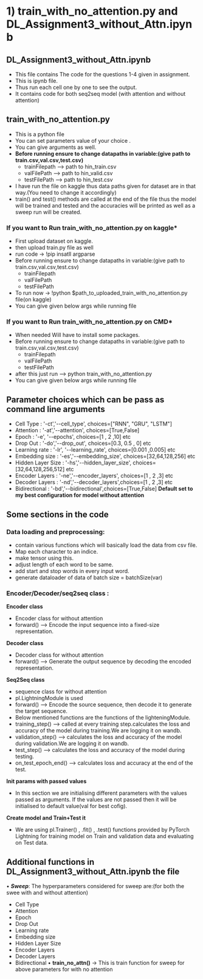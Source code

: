 # 1) train_with_no_attention.py and DL_Assignment3_without_Attn.ipynb

## DL_Assignment3_without_Attn.ipynb
- This file contains The code for the questions 1-4 given in assignment.
- This is ipynb file.
- Thus run each cell one by one to see the output.
- It contains code for both seq2seq model (with attention and without attention)

## train_with_no_attention.py
-   This is a python file
-   You can set parameters value of your choice .
-   You can give arguments as well.
-   **Before running ensure to change datapaths in variable:(give path to train.csv,val.csv,test.csv)**
    - trainFilepath --> path to hin_train.csv
    - valFilePath   --> path to hin_valid.csv
    - testFilePath  --> path to hin_test.csv
-   I have run the file on kaggle thus data paths given for dataset are in that way.(You need to change it accordingly)
-   train() and test() methods are called at the end of the file thus the model will be trained and tested and the accuracies will be printed as well as a sweep run will be created.

### If you want to Run train_with_no_attention.py on kaggle*
-  First upload dataset on kaggle.
-  then upload train.py file as well  
-  run code -> !pip insatll argparse 
-   Before running ensure to change datapaths in variable:(give path to train.csv,val.csv,test.csv)
    - trainFilepath
    - valFilePath
    - testFilePath
-  To run now -> !python $path_to_uploaded_train_with_no_attention.py file(on kaggle)
-  You can give given below args while running file

### If you want to Run train_with_no_attention.py on CMD*
-   When needed Will have to install some packages.
-   Before running ensure to change datapaths in variable:(give path to train.csv,val.csv,test.csv)
    - trainFilepath
    - valFilePath
    - testFilePath 
-   after this just run -->  python train_with_no_attention.py 
-   You can give given below args while running file

## Parameter choices which can be pass as command line arguments
-   Cell Type : '-ct','--cell_type', choices=["RNN", "GRU", "LSTM"]
-   Attention : '-at','--attention', choices=[True,False]
-   Epoch : '-e', '--epochs',  choices=[1 , 2 ,10] etc
-   Drop Out : '-do','--drop_out', choices=[0.3, 0.5 , 0] etc
-   Learning rate : '-lr', '--learning_rate', choices=[0.001 ,0.005] etc
-   Embedding size : '-es','--embedding_size', choices=[32,64,128,256] etc
-   Hidden Layer Size : '-hs','--hidden_layer_size', choices=[32,64,128,256,512] etc
-   Encoder Layers : '-ne','--encoder_layers', choices=[1 , 2 ,3] etc
-   Decoder Layers : '-nd','--decoder_layers',choices=[1 , 2 ,3] etc
-   Bidirectional : '-bd','--bidirectional',choices=[True,False]
**Default set to my best configuration for model without attention**


## Some sections in the code

### Data loading and preprocessing: 
- contain various functions which will basically load the data from csv file.
- Map each character to an indice.
- make tensor using this.
- adjust length of each word to be same.
- add start and stop words in every input word.    
- generate dataloader of data of batch size = batchSize(var)
    
### Encoder/Decoder/seq2seq class : 

**Encoder class**
- Encoder class for without attention
- forward() --> Encode the input sequence into a fixed-size representation.

**Decoder class**
- Decoder class for without attention
- forward() --> Generate the output sequence by decoding the encoded representation.

**Seq2Seq class**
- sequence class for without attention
- pl.LightningModule is used
- forward() --> Encode the source sequence, then decode it to generate the target sequence.
- Below mentioned functions are the functions of the lighteningModule.
- training_step() --> called at every training step.calculates the loss and accuracy of the model during training.We are logging it on wandb.
- validation_step() --> calculates the loss and accuracy of the model during validation.We are logging it on wandb.
- test_step() --> calculates the loss and accuracy of the model during testing.
- on_test_epoch_end() --> calculates loss and accuracy at the end of the test.

**Init params with passed values**
- In this section we are initialising different parameters with the values passed as arguments. If the values are not passed then it will be initialised to default value(val for best cofig).

**Create model and Train+Test it**
- We are using pl.Trainer() , .fit() , .test() functions provided by PyTorch Lightning for training model on Train and validation data and evaluating on Test data.


## Additional functions in DL_Assignment3_without_Attn.ipynb the file
•	**_Sweep_**: 
The hyperparameters considered for sweep are:(for both the swee with and without attention)
-   Cell Type
-   Attention
-   Epoch
-   Drop Out
-   Learning rate
-   Embedding size
-   Hidden Layer Size
-   Encoder Layers
-   Decoder Layers
-   Bidirectional
•	**train_no_attn()** -> This is train function for sweep for above parameters for with no attention


